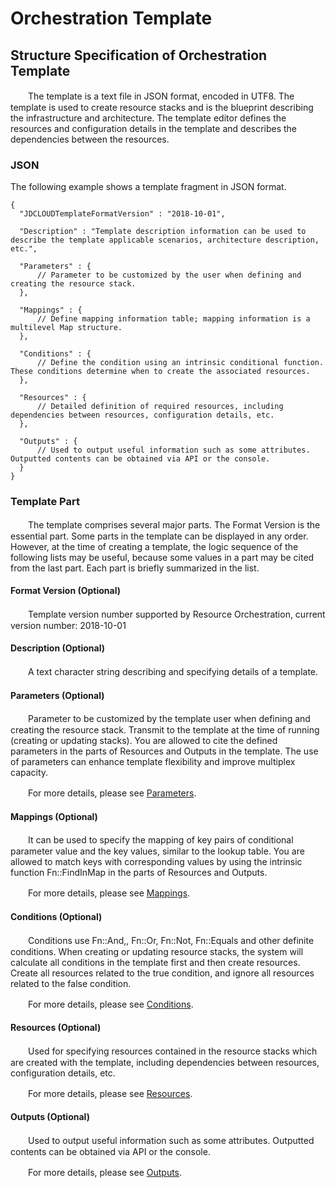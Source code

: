 # Orchestration Template

## Structure Specification of Orchestration Template

　　The template is a text file in JSON format, encoded in UTF8. The template is used to create resource stacks and is the blueprint describing the infrastructure and architecture. The template editor defines the resources and configuration details in the template and describes the dependencies between the resources.

### JSON
The following example shows a template fragment in JSON format.

```
{
  "JDCLOUDTemplateFormatVersion" : "2018-10-01",

  "Description" : "Template description information can be used to describe the template applicable scenarios, architecture description, etc.",

  "Parameters" : {
      // Parameter to be customized by the user when defining and creating the resource stack.
  },

  "Mappings" : {
      // Define mapping information table; mapping information is a multilevel Map structure.
  },

  "Conditions" : {
      // Define the condition using an intrinsic conditional function. These conditions determine when to create the associated resources.
  },

  "Resources" : {
      // Detailed definition of required resources, including dependencies between resources, configuration details, etc.
  },

  "Outputs" : {
      // Used to output useful information such as some attributes. Outputted contents can be obtained via API or the console.
  }
}
```

### Template Part
　　The template comprises several major parts. The Format Version is the essential part. Some parts in the template can be displayed in any order. However, at the time of creating a template, the logic sequence of the following lists may be useful, because some values in a part may be cited from the last part. Each part is briefly summarized in the list.

#### Format Version (Optional)
　　Template version number supported by Resource Orchestration, current version number: 2018-10-01

#### Description (Optional)
　　A text character string describing and specifying details of a template.

#### Parameters (Optional)
　　Parameter to be customized by the template user when defining and creating the resource stack. Transmit to the template at the time of running (creating or updating stacks). You are allowed to cite the defined parameters in the parts of Resources and Outputs in the template. The use of parameters can enhance template flexibility and improve multiplex capacity.

　　For more details, please see [Parameters](templates-grammar-Parameters.md).

#### Mappings (Optional)
　　It can be used to specify the mapping of key pairs of conditional parameter value and the key values, similar to the lookup table. You are allowed to match keys with corresponding values by using the intrinsic function Fn::FindInMap in the parts of Resources and Outputs.

　　For more details, please see [Mappings](templates-grammar-Mappings.md).

#### Conditions (Optional)
　　Conditions use Fn::And,, Fn::Or, Fn::Not, Fn::Equals and other definite conditions. When creating or updating resource stacks, the system will calculate all conditions in the template first and then create resources. Create all resources related to the true condition, and ignore all resources related to the false condition.

　　For more details, please see [Conditions](templates-grammar-Conditions.md).

#### Resources (Optional)
　　Used for specifying resources contained in the resource stacks which are created with the template, including dependencies between resources, configuration details, etc.

　　For more details, please see [Resources](templates-grammar-Resources.md).

#### Outputs (Optional)
　　Used to output useful information such as some attributes. Outputted contents can be obtained via API or the console.

　　For more details, please see [Outputs](templates-grammar-Outputs.md).


